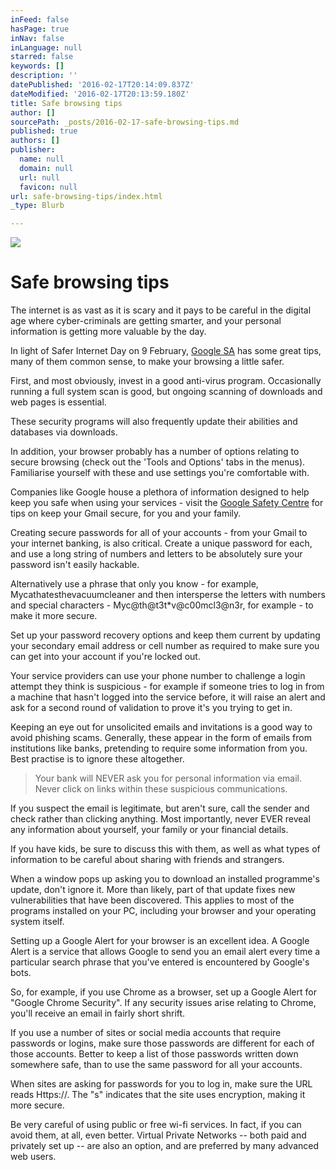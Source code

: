 ```yaml
---
inFeed: false
hasPage: true
inNav: false
inLanguage: null
starred: false
keywords: []
description: ''
datePublished: '2016-02-17T20:14:09.837Z'
dateModified: '2016-02-17T20:13:59.180Z'
title: Safe browsing tips
author: []
sourcePath: _posts/2016-02-17-safe-browsing-tips.md
published: true
authors: []
publisher:
  name: null
  domain: null
  url: null
  favicon: null
url: safe-browsing-tips/index.html
_type: Blurb

---
```

![](https://the-grid-user-content.s3-us-west-2.amazonaws.com/825028f3-13d4-490e-b3e5-d6ef7bc6d3d3.jpg)

# Safe browsing tips

The internet is as vast as it is scary and it pays to be careful in the digital age where cyber-criminals are getting smarter, and your personal information is getting more valuable by the day.

In light of Safer Internet Day on 9 February, [Google SA][0] has some great tips, many of them common sense, to make your browsing a little safer.

First, and most obviously, invest in a good anti-virus program. Occasionally running a full system scan is good, but ongoing scanning of downloads and web pages is essential.

These security programs will also frequently update their abilities and databases via downloads.

In addition, your browser probably has a number of options relating to secure browsing (check out the 'Tools and Options' tabs in the menus). Familiarise yourself with these and use settings you're comfortable with.

Companies like Google house a plethora of information designed to help keep you safe when using your services - visit the [Google Safety Centre][1] for tips on keep your Gmail secure, for you and your family.

Creating secure passwords for all of your accounts - from your Gmail to your internet banking, is also critical. Create a unique password for each, and use a long string of numbers and letters to be absolutely sure your password isn't easily hackable.

Alternatively use a phrase that only you know - for example, Mycathatesthevacuumcleaner and then intersperse the letters with numbers and special characters - Myc@th@t3t\*v@c00mcl3@n3r, for example - to make it more secure.

Set up your password recovery options and keep them current by updating your secondary email address or cell number as required to make sure you can get into your account if you're locked out.

Your service providers can use your phone number to challenge a login attempt they think is suspicious - for example if someone tries to log in from a machine that hasn't logged into the service before, it will raise an alert and ask for a second round of validation to prove it's you trying to get in.

Keeping an eye out for unsolicited emails and invitations is a good way to avoid phishing scams. Generally, these appear in the form of emails from institutions like banks, pretending to require some information from you. Best practise is to ignore these altogether.

> Your bank will NEVER ask you for personal information via email. Never click on links within these suspicious communications.
> 
> 

If you suspect the email is legitimate, but aren't sure, call the sender and check rather than clicking anything. Most importantly, never EVER reveal any information about yourself, your family or your financial details.

If you have kids, be sure to discuss this with them, as well as what types of information to be careful about sharing with friends and strangers.

When a window pops up asking you to download an installed programme's update, don't ignore it. More than likely, part of that update fixes new vulnerabilities that have been discovered. This applies to most of the programs installed on your PC, including your browser and your operating system itself.

Setting up a Google Alert for your browser is an excellent idea. A Google Alert is a service that allows Google to send you an email alert every time a particular search phrase that you've entered is encountered by Google's bots. 

So, for example, if you use Chrome as a browser, set up a Google Alert for "Google Chrome Security". If any security issues arise relating to Chrome, you'll receive an email in fairly short shrift.

If you use a number of sites or social media accounts that require passwords or logins, make sure those passwords are different for each of those accounts. Better to keep a list of those passwords written down somewhere safe, than to use the same password for all your accounts.

When sites are asking for passwords for you to log in, make sure the URL reads Https://. The "s" indicates that the site uses encryption, making it more secure.

Be very careful of using public or free wi-fi services. In fact, if you can avoid them, at all, even better. Virtual Private Networks -- both paid and privately set up -- are also an option, and are preferred by many advanced web users.

[0]: https://www.google.co.za/
[1]: http://www.google.co.za/safetycenter/